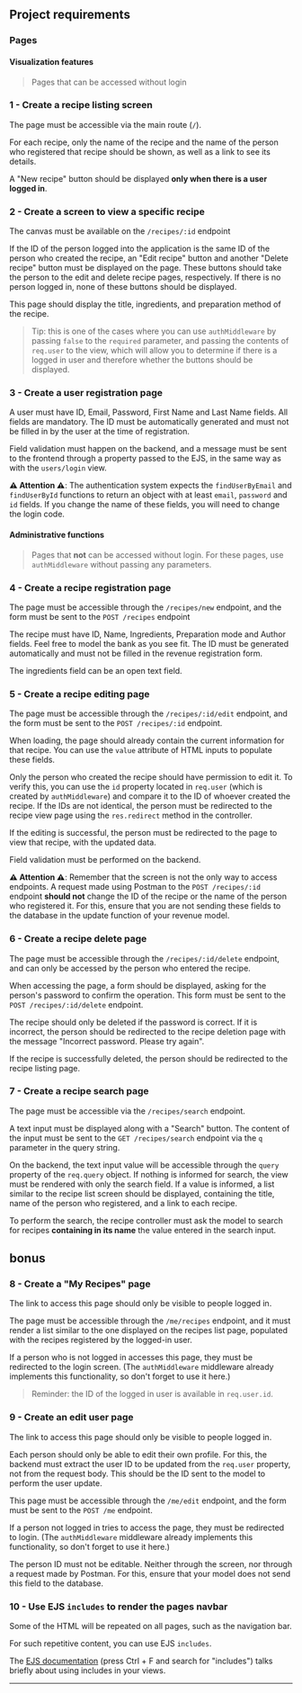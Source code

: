 ## Project requirements

### Pages

#### Visualization features

> Pages that can be accessed without login

### 1 - Create a recipe listing screen

The page must be accessible via the main route (`/`).

For each recipe, only the name of the recipe and the name of the person who registered that recipe should be shown, as well as a link to see its details.

A "New recipe" button should be displayed **only when there is a user logged in**.

### 2 - Create a screen to view a specific recipe

The canvas must be available on the `/recipes/:id` endpoint

If the ID of the person logged into the application is the same ID of the person who created the recipe, an "Edit recipe" button and another "Delete recipe" button must be displayed on the page. These buttons should take the person to the edit and delete recipe pages, respectively. If there is no person logged in, none of these buttons should be displayed.

This page should display the title, ingredients, and preparation method of the recipe.

> Tip: this is one of the cases where you can use `authMiddleware` by passing `false` to the `required` parameter, and passing the contents of `req.user` to the view, which will allow you to determine if there is a logged in user and therefore whether the buttons should be displayed.

### 3 - Create a user registration page

A user must have ID, Email, Password, First Name and Last Name fields. All fields are mandatory. The ID must be automatically generated and must not be filled in by the user at the time of registration.

Field validation must happen on the backend, and a message must be sent to the frontend through a property passed to the EJS, in the same way as with the `users/login` view.

**⚠️ Attention ⚠️**: The authentication system expects the `findUserByEmail` and `findUserById` functions to return an object with at least `email`, `password` and `id` fields. If you change the name of these fields, you will need to change the login code.

#### Administrative functions

> Pages that **not** can be accessed without login. For these pages, use `authMiddleware` without passing any parameters.

### 4 - Create a recipe registration page

The page must be accessible through the `/recipes/new` endpoint, and the form must be sent to the `POST /recipes` endpoint

The recipe must have ID, Name, Ingredients, Preparation mode and Author fields. Feel free to model the bank as you see fit. The ID must be generated automatically and must not be filled in the revenue registration form.

The ingredients field can be an open text field.

### 5 - Create a recipe editing page

The page must be accessible through the `/recipes/:id/edit` endpoint, and the form must be sent to the `POST /recipes/:id` endpoint.

When loading, the page should already contain the current information for that recipe. You can use the `value` attribute of HTML inputs to populate these fields.

Only the person who created the recipe should have permission to edit it. To verify this, you can use the `id` property located in `req.user` (which is created by `authMiddleware`) and compare it to the ID of whoever created the recipe. If the IDs are not identical, the person must be redirected to the recipe view page using the `res.redirect` method in the controller.

If the editing is successful, the person must be redirected to the page to view that recipe, with the updated data.

Field validation must be performed on the backend.

**⚠️ Attention ⚠️**: Remember that the screen is not the only way to access endpoints. A request made using Postman to the `POST /recipes/:id` endpoint **should not** change the ID of the recipe or the name of the person who registered it. For this, ensure that you are not sending these fields to the database in the update function of your revenue model.

### 6 - Create a recipe delete page

The page must be accessible through the `/recipes/:id/delete` endpoint, and can only be accessed by the person who entered the recipe.

When accessing the page, a form should be displayed, asking for the person's password to confirm the operation. This form must be sent to the `POST /recipes/:id/delete` endpoint.

The recipe should only be deleted if the password is correct. If it is incorrect, the person should be redirected to the recipe deletion page with the message "Incorrect password. Please try again".

If the recipe is successfully deleted, the person should be redirected to the recipe listing page.

### 7 - Create a recipe search page

The page must be accessible via the `/recipes/search` endpoint.

A text input must be displayed along with a "Search" button. The content of the input must be sent to the `GET /recipes/search` endpoint via the `q` parameter in the query string.

On the backend, the text input value will be accessible through the `query` property of the `req.query` object. If nothing is informed for search, the view must be rendered with only the search field. If a value is informed, a list similar to the recipe list screen should be displayed, containing the title, name of the person who registered, and a link to each recipe.

To perform the search, the recipe controller must ask the model to search for recipes **containing in its name** the value entered in the search input.

## bonus

### 8 - Create a "My Recipes" page

The link to access this page should only be visible to people logged in.

The page must be accessible through the `/me/recipes` endpoint, and it must render a list similar to the one displayed on the recipes list page, populated with the recipes registered by the logged-in user.

If a person who is not logged in accesses this page, they must be redirected to the login screen. (The `authMiddleware` middleware already implements this functionality, so don't forget to use it here.)

> Reminder: the ID of the logged in user is available in `req.user.id`.

### 9 - Create an edit user page

The link to access this page should only be visible to people logged in.

Each person should only be able to edit their own profile. For this, the backend must extract the user ID to be updated from the `req.user` property, not from the request body. This should be the ID sent to the model to perform the user update.

This page must be accessible through the `/me/edit` endpoint, and the form must be sent to the `POST /me` endpoint.

If a person not logged in tries to access the page, they must be redirected to login. (The `authMiddleware` middleware already implements this functionality, so don't forget to use it here.)

The person ID must not be editable. Neither through the screen, nor through a request made by Postman. For this, ensure that your model does not send this field to the database.

### 10 - Use EJS `includes` to render the pages navbar

Some of the HTML will be repeated on all pages, such as the navigation bar.

For such repetitive content, you can use EJS `includes`.

The [EJS documentation](https://ejs.co/#docs) (press Ctrl + F and search for "includes") talks briefly about using includes in your views.

---
